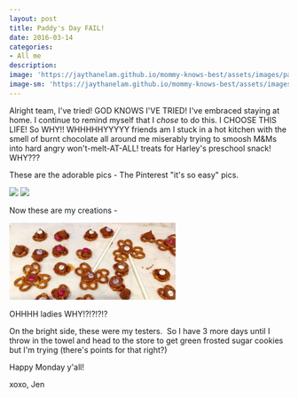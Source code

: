 ```yaml
---
layout: post
title: Paddy's Day FAIL!
date: 2016-03-14
categories:
- All me
description:
image: 'https://jaythanelam.github.io/mommy-knows-best/assets/images/paddys-day-fail.jpg'
image-sm: 'https://jaythanelam.github.io/mommy-knows-best/assets/images/paddys-day-fail.jpg'
---
```


Alright team, I've tried! GOD KNOWS I'VE TRIED! I've embraced staying at home. I continue to remind myself that I <em>chose</em> to do this. I CHOOSE THIS LIFE! So WHY!! WHHHHHYYYYY friends am I stuck in a hot kitchen with the smell of burnt chocolate all around me miserably trying to smoosh M&amp;Ms into hard angry won't-melt-AT-ALL! treats for Harley's preschool snack! WHY???

These are the adorable pics - The Pinterest "it's so easy" pics.

<img src="https://jaythanelam.github.io/mommy-knows-best/assets/images/paddys-day01.jpeg" style="width: 200px;"/>
<img src="https://jaythanelam.github.io/mommy-knows-best/assets/images/paddys-day02.jpeg" style="width: 245px;"/>

Now these are my creations -

<img src="/assets/images/paddys-day03.jpeg" style="width: 300px;"/>

OHHHH ladies WHY!?!?!?!?

On the bright side, these were my testers.  So I have 3 more days until I throw in the towel and head to the store to get green frosted sugar cookies but I'm trying (there's points for that right?)

Happy Monday y'all!

xoxo,
Jen
